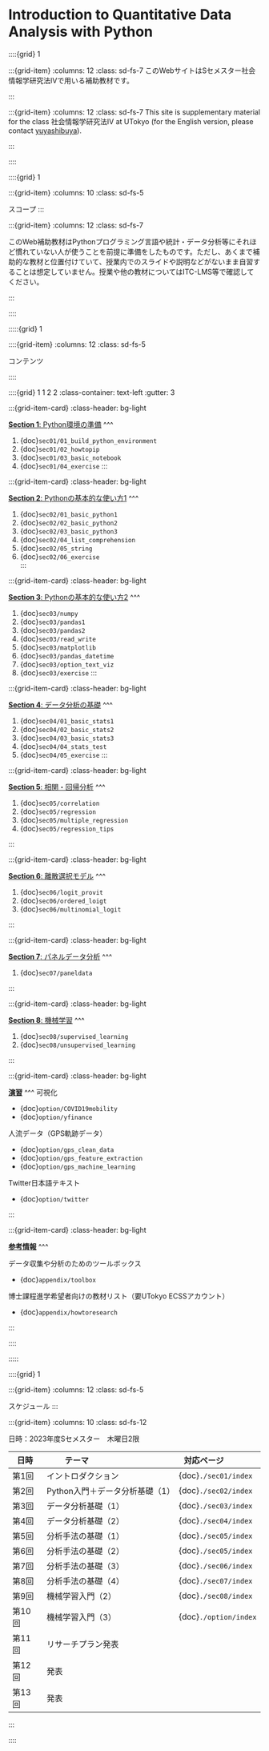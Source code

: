
# Introduction to Quantitative Data Analysis with Python

::::{grid} 1

:::{grid-item}
:columns: 12
:class: sd-fs-7
このWebサイトはSセメスター社会情報学研究法IVで用いる補助教材です。

:::

:::{grid-item}
:columns: 12
:class: sd-fs-7
This site is supplementary material for the class 社会情報学研究法IV at UTokyo (for the English version, please contact <a href="https://www.yuyashibuya.com">yuyashibuya</a>).

:::

::::

::::{grid} 1

:::{grid-item}
:columns: 10
:class: sd-fs-5

スコープ
:::

:::{grid-item}
:columns: 12
:class: sd-fs-7

このWeb補助教材はPythonプログラミング言語や統計・データ分析等にそれほど慣れていない人が使うことを前提に準備をしたものです。ただし、あくまで補助的な教材と位置付けていて、授業内でのスライドや説明などがないまま自習することは想定していません。授業や他の教材についてはITC-LMS等で確認してください。

:::

::::

:::::{grid} 1

::::{grid-item}
:columns: 12
:class: sd-fs-5

コンテンツ

::::


::::{grid} 1 1 2 2
:class-container: text-left
:gutter: 3

:::{grid-item-card}
:class-header: bg-light

<a href="sec01/index.html"><strong>Section 1</strong>: Python環境の準備</a>
^^^
1. {doc}`sec01/01_build_python_environment`
2. {doc}`sec01/02_howtopip`
3. {doc}`sec01/03_basic_notebook`
4. {doc}`sec01/04_exercise`
:::

:::{grid-item-card}
:class-header: bg-light

<a href="sec02/index.html"><strong>Section 2</strong>: Pythonの基本的な使い方1</a>
^^^
1. {doc}`sec02/01_basic_python1`
2. {doc}`sec02/02_basic_python2`
3. {doc}`sec02/03_basic_python3`
4. {doc}`sec02/04_list_comprehension`
5. {doc}`sec02/05_string`
6. {doc}`sec02/06_exercise`  
:::

:::{grid-item-card}
:class-header: bg-light

<a href="sec03/index.html"><strong>Section 3</strong>: Pythonの基本的な使い方2</a>
^^^
1. {doc}`sec03/numpy`
2. {doc}`sec03/pandas1`
3. {doc}`sec03/pandas2`
4. {doc}`sec03/read_write`
5. {doc}`sec03/matplotlib`
6. {doc}`sec03/pandas_datetime`
7. {doc}`sec03/option_text_viz`
8. {doc}`sec03/exercise`
:::

:::{grid-item-card}
:class-header: bg-light

<a href="sec04/index.html"><strong>Section 4</strong>: データ分析の基礎</a>
^^^
1. {doc}`sec04/01_basic_stats1`
2. {doc}`sec04/02_basic_stats2`
3. {doc}`sec04/03_basic_stats3`
4. {doc}`sec04/04_stats_test`
5. {doc}`sec04/05_exercise`
:::

:::{grid-item-card}
:class-header: bg-light

<a href="sec05/index.html"><strong>Section 5</strong>: 相関・回帰分析</a>
^^^
1. {doc}`sec05/correlation`
2. {doc}`sec05/regression`
3. {doc}`sec05/multiple_regression`
4. {doc}`sec05/regression_tips`

:::

:::{grid-item-card}
:class-header: bg-light

<a href="sec06/index.html"><strong>Section 6</strong>: 離散選択モデル</a>
^^^
1. {doc}`sec06/logit_provit`
2. {doc}`sec06/ordered_loigt`
3. {doc}`sec06/multinomial_logit`

:::

:::{grid-item-card}
:class-header: bg-light

<a href="sec07/index.html"><strong>Section 7</strong>: パネルデータ分析</a>
^^^

1. {doc}`sec07/paneldata`


:::

:::{grid-item-card}
:class-header: bg-light

<a href="sec01/index.html"><strong>Section 8</strong>: 機械学習</a>
^^^

1. {doc}`sec08/supervised_learning`
2. {doc}`sec08/unsupervised_learning`

:::

:::{grid-item-card}
:class-header: bg-light

<a href="option/index.html"><strong>演習</strong></a>
^^^
可視化
* {doc}`option/COVID19mobility`
* {doc}`option/yfinance`

人流データ（GPS軌跡データ）
* {doc}`option/gps_clean_data`
* {doc}`option/gps_feature_extraction`
* {doc}`option/gps_machine_learning`

Twitter日本語テキスト
* {doc}`option/twitter`

:::

:::{grid-item-card}
:class-header: bg-light

<a href="appendix/index.html"><strong>参考情報</strong></a>
^^^

データ収集や分析のためのツールボックス
* {doc}`appendix/toolbox`

博士課程進学希望者向けの教材リスト（要UTokyo ECSSアカウント）

* {doc}`appendix/howtoresearch`
<!-- * {doc}`appendix/howtoresearch` -->
:::

::::

:::::

::::{grid} 1

:::{grid-item}
:columns: 12
:class: sd-fs-5

スケジュール
:::

:::{grid-item}
:columns: 10
:class: sd-fs-12

日時：2023年度Sセメスター　木曜日2限

| <div style="width:50px">日時</div> | <div style="width:120px">テーマ</div>|<div style="width:100px">対応ページ</div>|
|--------|-----------------------------|---------------------------|
| 第1回   | イントロダクション             | {doc}`./sec01/index`      |
| 第2回   | Python入門＋データ分析基礎（1） | {doc}`./sec02/index`      |
| 第3回   | データ分析基礎（1）            | {doc}`./sec03/index`      |
| 第4回   | データ分析基礎（2）            | {doc}`./sec04/index`      |
| 第5回   | 分析手法の基礎（1）            | {doc}`./sec05/index`      |
| 第6回   | 分析手法の基礎（2）            | {doc}`./sec05/index`      |
| 第7回   | 分析手法の基礎（3）            | {doc}`./sec06/index`      |
| 第8回   | 分析手法の基礎（4）            | {doc}`./sec07/index`      |
| 第9回   | 機械学習入門（2）              | {doc}`./sec08/index`      |
| 第10回  | 機械学習入門（3）              | {doc}`./option/index`     |
| 第11回  | リサーチプラン発表             |                           |
| 第12回  | 発表                         |                           |
| 第13回  | 発表                         |                           |
:::

::::
